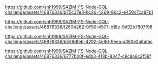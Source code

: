 https://github.com/snh1999/SAZIM-FS-Node-GQL-challenge/assets/46876336/b75c37e3-bc26-4269-96c2-e450c7ca87b1


https://github.com/snh1999/SAZIM-FS-Node-GQL-challenge/assets/46876336/f2604262-9750-4577-b18e-9d92b7807f98



https://github.com/snh1999/SAZIM-FS-Node-GQL-challenge/assets/46876336/b536dfeb-4292-4e8d-9eea-a360e2a8afac



https://github.com/snh1999/SAZIM-FS-Node-GQL-challenge/assets/46876336/6777bb0f-edb3-418b-8347-c9c8a6c2f58f

